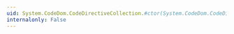 ```yaml
---
uid: System.CodeDom.CodeDirectiveCollection.#ctor(System.CodeDom.CodeDirective[])
internalonly: False
---
```

